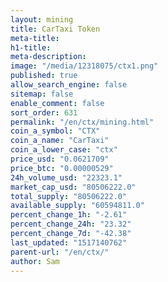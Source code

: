 ```yaml
---
layout: mining
title: CarTaxi Token
meta-title: 
h1-title: 
meta-description: 
image: "/media/12318075/ctx1.png"
published: true
allow_search_engine: false
sitemap: false
enable_comment: false
sort_order: 631
permalink: "/en/ctx/mining.html"
coin_a_symbol: "CTX"
coin_a_name: "CarTaxi"
coin_a_lower_case: "ctx"
price_usd: "0.0621709"
price_btc: "0.00000529"
24h_volume_usd: "22323.1"
market_cap_usd: "80506222.0"
total_supply: "80506222.0"
available_supply: "60594811.0"
percent_change_1h: "-2.61"
percent_change_24h: "23.32"
percent_change_7d: "-42.38"
last_updated: "1517140762"
parent-url: "/en/ctx/"
author: Sam
---
```


